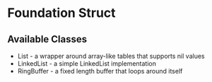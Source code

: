 # Foundation Struct

## Available Classes

* List - a wrapper around array-like tables that supports nil values
* LinkedList - a simple LinkedList implementation
* RingBuffer - a fixed length buffer that loops around itself
